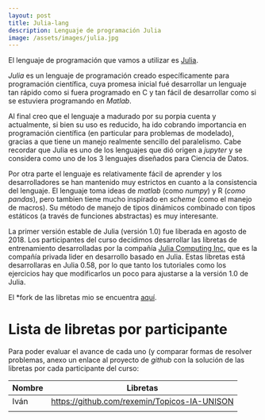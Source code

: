 ```yaml
---
layout: post
title: Julia-lang
description: Lenguaje de programación Julia
image: /assets/images/julia.jpg
---
```



El lenguaje de programación que vamos a utilizar es [Julia](https://julialang.org).

*Julia* es un lenguaje de programación creado específicamente para
programación científica, cuya promesa inicial fué desarrollar un
lenguaje tan rápido como si fuera programado en C y tan fácil de desarrollar
como si se estuviera programando en *Matlab*.

Al final creo que el lenguaje a madurado por su porpia cuenta y
actualmente, si bien su uso es reducido, ha ido cobrando importancia
en programación científica (en particular para problemas de modelado),
gracias a que tiene un manejo realmente sencillo del paralelismo. Cabe
recordar que Julia es uno de los lenguajes que dió origen a *jupyter*
y se considera como uno de los 3 lenguajes diseñados para Ciencia de
Datos.

Por otra parte el lenguaje es relativamente fácil de aprender y los
desarrolladores se han mantenido muy estrictos en cuanto a la
consistencia del lenguaje. El lenguaje toma ideas de *matlab* (como
*numpy*) y R (*como pandas*), pero tambien tiene mucho inspirado en
*scheme* (como el manejo de macros). Su método de manejo de tipos
dinámicos combinado con tipos estáticos (a través de funciones
abstractas) es muy interesante.

La primer versión estable de Julia (versión 1.0) fue liberada en
agosto de 2018. Los participantes del curso decidimos desarrollar
las libretas de entrenamiento desarrolladas por la compañía
[Julia Computing Inc.](https://juliacomputing.com) que es la compañía privada
lider en desarrollo basado en Julia. Estas libretas está desarrollaras
en Julia 0.58, por lo que tanto los tutoriales como los ejercicios hay que
modificarlos un poco para ajustarse a la versión 1.0 de Julia.

El *fork de las libretas mio se encuentra [aquí](https://github.com/Topicos-IA-UNISON/JuliaBoxTutorials).

# Lista de libretas por participante

Para poder evaluar el avance de cada uno (y comparar formas de resolver problemas, anexo un enlace
al proyecto de *github* con la solución de las libretas por cada participante del curso:


| Nombre | Libretas                                     |
|--------|----------------------------------------------|
| Iván   | https://github.com/rexemin/Topicos-IA-UNISON |
|        |                                              |
